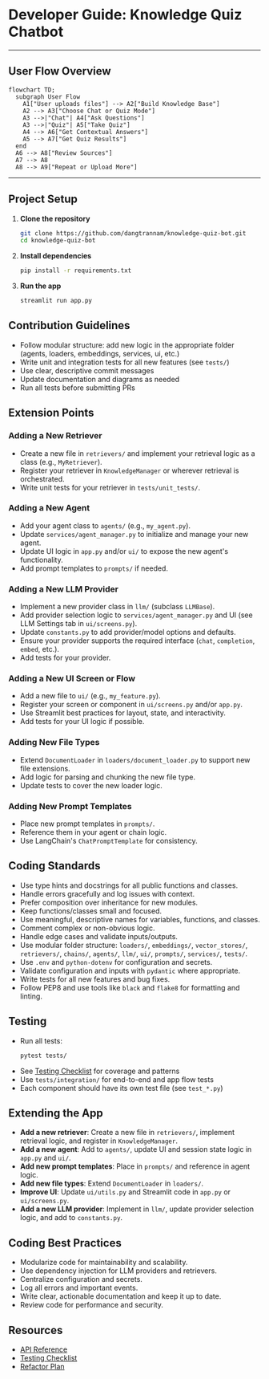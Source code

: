 # Developer Guide: Knowledge Quiz Chatbot

---

## User Flow Overview

```mermaid
flowchart TD;
  subgraph User Flow
    A1["User uploads files"] --> A2["Build Knowledge Base"]
    A2 --> A3["Choose Chat or Quiz Mode"]
    A3 -->|"Chat"| A4["Ask Questions"]
    A3 -->|"Quiz"| A5["Take Quiz"]
    A4 --> A6["Get Contextual Answers"]
    A5 --> A7["Get Quiz Results"]
  end
  A6 --> A8["Review Sources"]
  A7 --> A8
  A8 --> A9["Repeat or Upload More"]
```

---

## Project Setup

1. **Clone the repository**
   ```bash
   git clone https://github.com/dangtrannam/knowledge-quiz-bot.git
   cd knowledge-quiz-bot
   ```
2. **Install dependencies**
   ```bash
   pip install -r requirements.txt
   ```
3. **Run the app**
   ```bash
   streamlit run app.py
   ```

## Contribution Guidelines

- Follow modular structure: add new logic in the appropriate folder (agents, loaders, embeddings, services, ui, etc.)
- Write unit and integration tests for all new features (see `tests/`)
- Use clear, descriptive commit messages
- Update documentation and diagrams as needed
- Run all tests before submitting PRs

## Extension Points

### Adding a New Retriever
- Create a new file in `retrievers/` and implement your retrieval logic as a class (e.g., `MyRetriever`).
- Register your retriever in `KnowledgeManager` or wherever retrieval is orchestrated.
- Write unit tests for your retriever in `tests/unit_tests/`.

### Adding a New Agent
- Add your agent class to `agents/` (e.g., `my_agent.py`).
- Update `services/agent_manager.py` to initialize and manage your new agent.
- Update UI logic in `app.py` and/or `ui/` to expose the new agent's functionality.
- Add prompt templates to `prompts/` if needed.

### Adding a New LLM Provider
- Implement a new provider class in `llm/` (subclass `LLMBase`).
- Add provider selection logic to `services/agent_manager.py` and UI (see LLM Settings tab in `ui/screens.py`).
- Update `constants.py` to add provider/model options and defaults.
- Ensure your provider supports the required interface (`chat`, `completion`, `embed`, etc.).
- Add tests for your provider.

### Adding a New UI Screen or Flow
- Add a new file to `ui/` (e.g., `my_feature.py`).
- Register your screen or component in `ui/screens.py` and/or `app.py`.
- Use Streamlit best practices for layout, state, and interactivity.
- Add tests for your UI logic if possible.

### Adding New File Types
- Extend `DocumentLoader` in `loaders/document_loader.py` to support new file extensions.
- Add logic for parsing and chunking the new file type.
- Update tests to cover the new loader logic.

### Adding New Prompt Templates
- Place new prompt templates in `prompts/`.
- Reference them in your agent or chain logic.
- Use LangChain's `ChatPromptTemplate` for consistency.

## Coding Standards

- Use type hints and docstrings for all public functions and classes.
- Handle errors gracefully and log issues with context.
- Prefer composition over inheritance for new modules.
- Keep functions/classes small and focused.
- Use meaningful, descriptive names for variables, functions, and classes.
- Comment complex or non-obvious logic.
- Handle edge cases and validate inputs/outputs.
- Use modular folder structure: `loaders/`, `embeddings/`, `vector_stores/`, `retrievers/`, `chains/`, `agents/`, `llm/`, `ui/`, `prompts/`, `services/`, `tests/`.
- Use `.env` and `python-dotenv` for configuration and secrets.
- Validate configuration and inputs with `pydantic` where appropriate.
- Write tests for all new features and bug fixes.
- Follow PEP8 and use tools like `black` and `flake8` for formatting and linting.

## Testing

- Run all tests:
  ```bash
  pytest tests/
  ```
- See [Testing Checklist](test_checklist.md) for coverage and patterns
- Use `tests/integration/` for end-to-end and app flow tests
- Each component should have its own test file (see `test_*.py`)

## Extending the App

- **Add a new retriever**: Create a new file in `retrievers/`, implement retrieval logic, and register in `KnowledgeManager`.
- **Add a new agent**: Add to `agents/`, update UI and session state logic in `app.py` and `ui/`.
- **Add new prompt templates**: Place in `prompts/` and reference in agent logic.
- **Add new file types**: Extend `DocumentLoader` in `loaders/`.
- **Improve UI**: Update `ui/utils.py` and Streamlit code in `app.py` or `ui/screens.py`.
- **Add a new LLM provider**: Implement in `llm/`, update provider selection logic, and add to `constants.py`.

## Coding Best Practices

- Modularize code for maintainability and scalability.
- Use dependency injection for LLM providers and retrievers.
- Centralize configuration and secrets.
- Log all errors and important events.
- Write clear, actionable documentation and keep it up to date.
- Review code for performance and security.

## Resources
- [API Reference](api_reference.md)
- [Testing Checklist](test_checklist.md)
- [Refactor Plan](refactor_plan.md) 